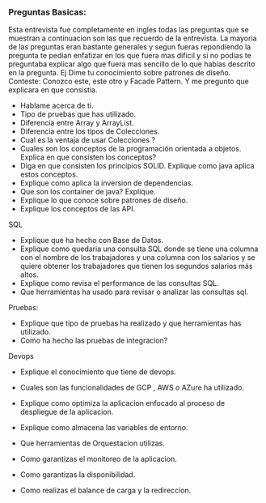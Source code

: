 ### Preguntas Basicas:
Esta entrevista fue completamente en ingles todas las preguntas que se muestran a continuacion son las que recuerdo de la entrevista. La mayoria de las preguntas eran bastante generales y segun fueras repondiendo la pregunta te pedian enfatizar en los que fuera mas dificil y si no podias te preguntaba explicar algo que fuera mas sencillo de lo que habias descrito en la pregunta. Ej Dime tu conocimiento sobre patrones de diseño. Conteste: Conozco este, este otro y Facade Pattern. Y me pregunto que explicara en que consistia.

- Hablame acerca de ti.
- Tipo de pruebas que has utilizado.
- Diferencia entre Array y ArrayList.
- Diferencia entre los tipos de Colecciones.
- Cual es la ventaja de usar Colecciones ?
- Cuales son los conceptos de la programación orientada a objetos. Explica en que consisten los conceptos?
- Diga en que consisten los principios SOLID. Explique como java aplica estos conceptos.
- Explique como aplica la inversion de dependencias.
- Que son los container de java? Explique.
- Explique lo que conoce sobre patrones de diseño.
- Explique los conceptos de las API.

SQL
- Explique que ha hecho con Base de Datos.
- Explique como quedaria una consulta SQL donde se tiene una columna con el nombre de los trabajadores y una columna con los salarios y se quiere obtener los trabajadores que tienen los segundos salarios más altos. 
- Explique como revisa el performance de las consultas SQL.
- Que herramientas ha usado para revisar o analizar las consultas sql. 


Pruebas:
- Explique que tipo de pruebas ha realizado y que herramientas has utilizado.
- Como ha hecho las pruebas de integracion?


Devops
- Explique el conocimiento que tiene de devops.
- Cuales son las funcionalidades de GCP , AWS o AZure ha utilizado.
- Explique como optimiza la aplicacion enfocado al proceso de despliegue de la aplicacion.
- Explique como almacena las variables de entorno. 

- Que herramientas de Orquestacion utilizas.
- Como garantizas el monitoreo de la aplicacion. 
- Como garantizas la disponibilidad.
- Como realizas el balance de carga y la redireccion.